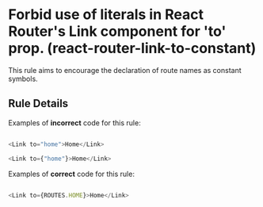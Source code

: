 # Forbid use of literals in React Router's Link component for 'to' prop. (react-router-link-to-constant)

This rule aims to encourage the declaration of route names as constant symbols.

## Rule Details

Examples of **incorrect** code for this rule:

```js

<Link to="home">Home</Link>

<Link to={"home"}>Home</Link>

```

Examples of **correct** code for this rule:

```js

<Link to={ROUTES.HOME}>Home</Link>

```
